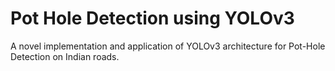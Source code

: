 # Pot Hole Detection using YOLOv3

A novel implementation and application of YOLOv3 architecture for Pot-Hole Detection on Indian roads.
